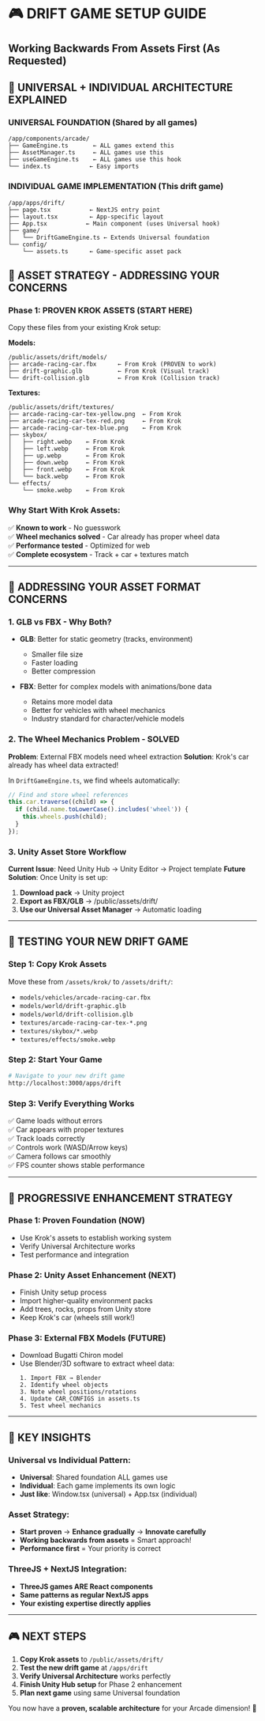 # 🎮 DRIFT GAME SETUP GUIDE
## Working Backwards From Assets First (As Requested)

## 🎯 **UNIVERSAL + INDIVIDUAL ARCHITECTURE EXPLAINED**

### **UNIVERSAL FOUNDATION** (Shared by all games)
```
/app/components/arcade/
├── GameEngine.ts       ← ALL games extend this
├── AssetManager.ts     ← ALL games use this  
├── useGameEngine.ts    ← ALL games use this hook
└── index.ts           ← Easy imports
```

### **INDIVIDUAL GAME IMPLEMENTATION** (This drift game)
```
/app/apps/drift/
├── page.tsx           ← NextJS entry point
├── layout.tsx         ← App-specific layout  
├── App.tsx           ← Main component (uses Universal hook)
├── game/
│   └── DriftGameEngine.ts ← Extends Universal foundation
└── config/
    └── assets.ts      ← Game-specific asset pack
```

## 🚗 **ASSET STRATEGY - ADDRESSING YOUR CONCERNS**

### **Phase 1: PROVEN KROK ASSETS (START HERE)**
Copy these files from your existing Krok setup:

**Models:**
```
/public/assets/drift/models/
├── arcade-racing-car.fbx      ← From Krok (PROVEN to work)
├── drift-graphic.glb          ← From Krok (Visual track)  
└── drift-collision.glb        ← From Krok (Collision track)
```

**Textures:**
```
/public/assets/drift/textures/
├── arcade-racing-car-tex-yellow.png  ← From Krok
├── arcade-racing-car-tex-red.png     ← From Krok
├── arcade-racing-car-tex-blue.png    ← From Krok
├── skybox/
│   ├── right.webp    ← From Krok
│   ├── left.webp     ← From Krok  
│   ├── up.webp       ← From Krok
│   ├── down.webp     ← From Krok
│   ├── front.webp    ← From Krok
│   └── back.webp     ← From Krok
└── effects/
    └── smoke.webp    ← From Krok
```

### **Why Start With Krok Assets:**
✅ **Known to work** - No guesswork  
✅ **Wheel mechanics solved** - Car already has proper wheel data  
✅ **Performance tested** - Optimized for web  
✅ **Complete ecosystem** - Track + car + textures match

---

## 🎨 **ADDRESSING YOUR ASSET FORMAT CONCERNS**

### **1. GLB vs FBX - Why Both?**
- **GLB**: Better for static geometry (tracks, environment)
  - Smaller file size
  - Faster loading
  - Better compression
  
- **FBX**: Better for complex models with animations/bone data
  - Retains more model data
  - Better for vehicles with wheel mechanics
  - Industry standard for character/vehicle models

### **2. The Wheel Mechanics Problem - SOLVED**
**Problem**: External FBX models need wheel extraction
**Solution**: Krok's car already has wheel data extracted!

In `DriftGameEngine.ts`, we find wheels automatically:
```typescript
// Find and store wheel references
this.car.traverse((child) => {
  if (child.name.toLowerCase().includes('wheel')) {
    this.wheels.push(child);
  }
});
```

### **3. Unity Asset Store Workflow**
**Current Issue**: Need Unity Hub → Unity Editor → Project template
**Future Solution**: Once Unity is set up:

1. **Download pack** → Unity project
2. **Export as FBX/GLB** → /public/assets/drift/
3. **Use our Universal Asset Manager** → Automatic loading

---

## 🚀 **TESTING YOUR NEW DRIFT GAME**

### **Step 1: Copy Krok Assets**
Move these from `/assets/krok/` to `/assets/drift/`:
- `models/vehicles/arcade-racing-car.fbx`
- `models/world/drift-graphic.glb`  
- `models/world/drift-collision.glb`
- `textures/arcade-racing-car-tex-*.png`
- `textures/skybox/*.webp`
- `textures/effects/smoke.webp`

### **Step 2: Start Your Game**
```bash
# Navigate to your new drift game
http://localhost:3000/apps/drift
```

### **Step 3: Verify Everything Works**
✅ Game loads without errors  
✅ Car appears with proper textures  
✅ Track loads correctly  
✅ Controls work (WASD/Arrow keys)  
✅ Camera follows car smoothly  
✅ FPS counter shows stable performance

---

## 🔄 **PROGRESSIVE ENHANCEMENT STRATEGY**

### **Phase 1: Proven Foundation** (NOW)
- Use Krok's assets to establish working system
- Verify Universal Architecture works
- Test performance and integration

### **Phase 2: Unity Asset Enhancement** (NEXT)
- Finish Unity setup process
- Import higher-quality environment packs
- Add trees, rocks, props from Unity store
- Keep Krok's car (wheels still work!)

### **Phase 3: External FBX Models** (FUTURE)
- Download Bugatti Chiron model
- Use Blender/3D software to extract wheel data:
  ```
  1. Import FBX → Blender
  2. Identify wheel objects
  3. Note wheel positions/rotations
  4. Update CAR_CONFIGS in assets.ts
  5. Test wheel mechanics
  ```

---

## 🎯 **KEY INSIGHTS**

### **Universal vs Individual Pattern:**
- **Universal**: Shared foundation ALL games use
- **Individual**: Each game implements its own logic
- **Just like**: Window.tsx (universal) + App.tsx (individual)

### **Asset Strategy:**
- **Start proven** → **Enhance gradually** → **Innovate carefully**
- **Working backwards from assets** = Smart approach!
- **Performance first** = Your priority is correct

### **ThreeJS + NextJS Integration:**
- **ThreeJS games ARE React components**
- **Same patterns as regular NextJS apps**
- **Your existing expertise directly applies**

---

## 🎮 **NEXT STEPS**

1. **Copy Krok assets** to `/public/assets/drift/`
2. **Test the new drift game** at `/apps/drift`  
3. **Verify Universal Architecture** works perfectly
4. **Finish Unity Hub setup** for Phase 2 enhancement
5. **Plan next game** using same Universal foundation

You now have a **proven, scalable architecture** for your Arcade dimension! 🚀

